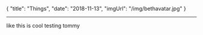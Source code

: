 {
    "title": "Things",
    "date": "2018-11-13",
    "imgUrl": "/img/bethavatar.jpg"
}


---
like this is cool testing tommy
